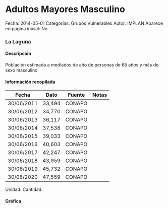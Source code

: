 Adultos Mayores Masculino
=====

Fecha: 2014-05-01
Categorías: Grupos Vulnerables
Autor: IMPLAN
Aparece en pagina inicial: No

### La Laguna

#### Descripción

Población estimada a mediados de año de personas de 65 años y más de sexo masculino

<!-- break -->

#### Información recopilada

<table class="table table-hover table-bordered matriz">
  <thead>
    <tr><th>Fecha</th><th>Dato</th><th>Fuente</th><th>Notas</th></tr>
  </thead>
  <tbody>
    <tr><td class="centrado">30/06/2011</td><td class="derecha">33,494</td><td>CONAPO</td><td></td></tr>
    <tr><td class="centrado">30/06/2012</td><td class="derecha">34,770</td><td>CONAPO</td><td></td></tr>
    <tr><td class="centrado">30/06/2013</td><td class="derecha">36,117</td><td>CONAPO</td><td></td></tr>
    <tr><td class="centrado">30/06/2014</td><td class="derecha">37,538</td><td>CONAPO</td><td></td></tr>
    <tr><td class="centrado">30/06/2015</td><td class="derecha">39,033</td><td>CONAPO</td><td></td></tr>
    <tr><td class="centrado">30/06/2016</td><td class="derecha">40,603</td><td>CONAPO</td><td></td></tr>
    <tr><td class="centrado">30/06/2017</td><td class="derecha">42,247</td><td>CONAPO</td><td></td></tr>
    <tr><td class="centrado">30/06/2018</td><td class="derecha">43,959</td><td>CONAPO</td><td></td></tr>
    <tr><td class="centrado">30/06/2019</td><td class="derecha">45,732</td><td>CONAPO</td><td></td></tr>
    <tr><td class="centrado">30/06/2020</td><td class="derecha">47,559</td><td>CONAPO</td><td></td></tr>
  </tbody>
</table>

Unidad: Cantidad.

#### Gráfica

<div id="Morrisvnmpivpu" class="grafica"></div>
  <script>
  new Morris.Line({
    element: 'Morrisvnmpivpu',
    data: [
      { fecha: '2011-06-30', dato: 33494 },
      { fecha: '2012-06-30', dato: 34770 },
      { fecha: '2013-06-30', dato: 36117 },
      { fecha: '2014-06-30', dato: 37538 },
      { fecha: '2015-06-30', dato: 39033 },
      { fecha: '2016-06-30', dato: 40603 },
      { fecha: '2017-06-30', dato: 42247 },
      { fecha: '2018-06-30', dato: 43959 },
      { fecha: '2019-06-30', dato: 45732 },
      { fecha: '2020-06-30', dato: 47559 }
    ],
    xkey: 'fecha',
    ykeys: ['dato'],
    labels: ['Dato'],
    lineColors: ['#FF5B02'],
    xLabelFormat: function(d) {
      return d.getDate()+'/'+(d.getMonth()+1)+'/'+d.getFullYear();
    },
    dateFormat: function (ts) {
      var d = new Date(ts);
      return d.getDate() + '/' + (d.getMonth() + 1) + '/' + d.getFullYear();
    }
  });
  </script>

